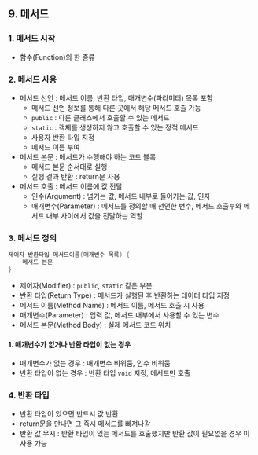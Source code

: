 ## 9. 메서드

### 1. 메서드 시작
- 함수(Function)의 한 종류

### 2. 메서드 사용
- 메서드 선언 : 메서드 이름, 반환 타입, 매개변수(파라미터) 목록 포함
  - 메서드 선언 정보를 통해 다른 곳에서 해당 메서드 호출 가능
  - `public` : 다른 클래스에서 호출할 수 있는 메서드
  - `static` : 객체를 생성하지 않고 호출할 수 있는 정적 메서드
  - 사용자 반환 타입 지정
  - 메서드 이름 부여
- 메서드 본문 : 메서드가 수행해야 하는 코드 블록
  - 메서드 본문 순서대로 실행
  - 실행 결과 반환 : return문 사용
- 메서드 호출 : 메서드 이름에 값 전달
  - 인수(Argument) : 넘기는 값, 메서드 내부로 들어가는 값, 인자
  - 매개변수(Parameter) : 메서드를 정의할 때 선언한 변수, 메서드 호출부와 메서드 내부 사이에서 값을 전달하는 역할

### 3. 메서드 정의
```java
제어자 반환타입 메서드이름(매개변수 목록) {
    메서드 본문
}
```
- 제어자(Modifier) : `public`, `static` 같은 부분
- 반환 타입(Return Type) : 메서드가 실행된 후 반환하는 데이터 타입 지정
- 메서드 이름(Method Name) : 메서드 이름, 메서드 호출 시 사용
- 매개변수(Parameter) : 입력 값, 메서드 내부에서 사용할 수 있는 변수
- 메서드 본문(Method Body) : 실제 메서드 코드 위치

#### 1. 매개변수가 없거나 반환 타입이 없는 경우
- 매개변수가 없는 경우 : 매개변수 비워둠, 인수 비워둠
- 반환 타입이 없는 경우 : 반환 타입 `void` 지정, 메서드만 호출

### 4. 반환 타입
- 반환 타입이 있으면 반드시 값 반환
- return문을 만나면 그 즉시 메서드를 빠져나감
- 반환 값 무시 : 반환 타입이 있는 메서드를 호출했지만 반환 값이 필요없을 경우 미사용 가능

